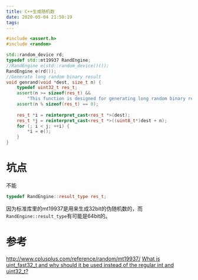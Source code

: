 ```yaml
---
title: C++生成随机数
date: 2020-05-04 21:50:19
tags:
---
```


```cpp
#include <assert.h>
#include <random>

std::random_device rd;
typedef std::mt19937 RandEngine;
//RandEngine e(std::random_device()());
RandEngine e(rd());
//Generate long random binary result
void genrand(void *dest, size_t n) {
    typedef uint32_t res_t;
    assert(n >= sizeof(res_t) &&
        "This function is designed for generating long random binary result, please use other function");
    assert(n % sizeof(res_t) == 0);
    
    res_t *i = reinterpret_cast<res_t *>(dest);
    res_t *j = reinterpret_cast<res_t *>((uint8_t*)dest + n);
    for (; i < j; ++i) {
        *i = e();
    }
}
```
# 坑点
不能
```cpp
typedef RandEngine::result_type res_t;
```
因为标准库里的mt19937是用来生成32bit的伪随机数的，而```RandEngine::result_type```有可能是64bit的。

# 参考
<http://www.cplusplus.com/reference/random/mt19937/>
[What is uint_fast32_t and why should it be used instead of the regular int and uint32_t?](https://stackoverflow.com/questions/8500677/what-is-uint-fast32-t-and-why-should-it-be-used-instead-of-the-regular-int-and-u)
